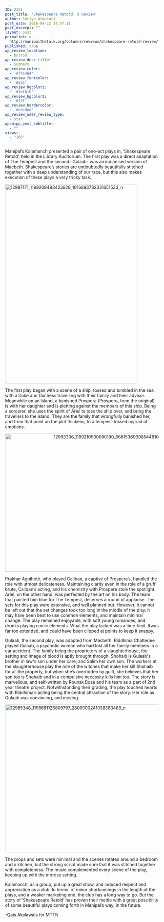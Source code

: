 ```yaml
---
ID: 2321
post_title: 'Shakespeare Retold: A Review'
author: Shriya Atmakuri
post_date: 2016-04-22 17:47:11
post_excerpt: ""
layout: post
permalink: >
  http://manipalthetalk.org/columns/reviews/shakespeare-retold-review/
published: true
wp_review_location:
  - bottom
wp_review_desc_title:
  - Summary
wp_review_color:
  - '#ff6464'
wp_review_fontcolor:
  - '#555'
wp_review_bgcolor1:
  - '#fbfbfb'
wp_review_bgcolor2:
  - '#fff'
wp_review_bordercolor:
  - '#ededed'
wp_review_user_review_type:
  - star
wpsnipp_post_subtitle:
  - ""
views:
  - "166"
---
```

Manipal’s Kalamanch presented a pair of one-act plays in, ‘Shakespeare Retold’, held in the Library Auditorium. The first play was a direct adaptation of The Tempest and the second- Gulaab- was an indianised version of Macbeth. Shakespeare’s stories are undoubtedly beautifully stitched together with a deep understanding of our race, but this also makes execution of these plays a very tricky task.

<a href="http://manipalthetalk.net/wp-content/uploads/2016/04/12987171_1199209483423628_1016893732331651533_n.jpg"><img class="aligncenter  wp-image-2323" src="http://manipalthetalk.net/wp-content/uploads/2016/04/12987171_1199209483423628_1016893732331651533_n.jpg" alt="12987171_1199209483423628_1016893732331651533_n" width="433" height="650" /></a>

The first play began with a scene of a ship, tossed and tumbled in the sea with a Duke and Duchess travelling with their family and their advisor. Meanwhile on an Island, a banished Prospera (Prospero, from the original) is with her daughter and is plotting against the members of this ship. Being a sorcerer, she uses the spirit of Ariel to toss the ship over, and bring the travellers to the island. They are the family that wrongfully banished her, and from that point on the plot thickens, to a tempest-tossed myriad of emotions.
<p style="text-align: center;"><a href="http://manipalthetalk.net/wp-content/uploads/2016/04/12993336_1199210530090190_6661536930854481026_n.jpg"><img class="aligncenter  wp-image-2324" src="http://manipalthetalk.net/wp-content/uploads/2016/04/12993336_1199210530090190_6661536930854481026_n.jpg" alt="12993336_1199210530090190_6661536930854481026_n" width="678" height="451" /></a></p>
Prakhar Agnihotri, who played Caliban, a captive of Prospera’s, handled the role with utmost delicateness. Maintaining clarity even in the role of a gruff brute, Caliban’s acting, and his chemistry with Prospera stole the spotlight. Ariel, on the other hand, was perfected by the art on his body. The team that painted him blue for The Tempest, deserves a round of applause. The sets for this play were extensive, and well planned out. However, it cannot be left out that the set changes took too long in the middle of the play. It may have been best to use common elements, and maintain minimal change. The play remained enjoyable, with soft young romances, and drunks playing comic elements. What the play lacked was a time-limit. Itwas far too extended, and could have been clipped at points to keep it snappy.

Gulaab, the second play, was adapted from Macbeth. Riddhima Chatterjee played Gulaab, a psychotic woman who had lost all her family members in a car accident. The family being the proprietors of a slaughterhouse, the setting and image of blood is aptly brought through. Shohaib is Gulaab's brother in law's son under her care, and Salim her own son. The workers at the slaughterhouse play the role of the witches that make her kill Shohaib for all the property, but when she’s overridden by guilt, she believes that her son too is Shohaib and in a compulsive necessity kills him too. The story is marvellous, and self-written by Rounak Bose and his team as a part of 2nd year theatre project. Notwithstanding their grading, the play touched hearts with Riddhima’s acting being the central attraction of the story. Her role as Gulaab was convincing, and moving.

<a href="http://manipalthetalk.net/wp-content/uploads/2016/04/12985348_1198681126809797_2800900241038383489_n.jpg"><img class="aligncenter  wp-image-2325" src="http://manipalthetalk.net/wp-content/uploads/2016/04/12985348_1198681126809797_2800900241038383489_n.jpg" alt="12985348_1198681126809797_2800900241038383489_n" width="744" height="482" /></a>

The props and sets were minimal and the scenes rotated around a bedroom and a kitchen, but the strong script made sure that it was stitched together with completeness. The music complemented every scene of the play, keeping up with the morose setting.

Kalamanch, as a group, put up a great show, and induced respect and appreciation as a club. In terms  of minor shortcomings in the length of the plays, and a weaker marketing end, the club has a long way to go. But the story of ‘Shakespeare Retold’ has proven their mettle with a great possibility of some beautiful plays coming forth in Manipal’s way, in the future.

-Qais Akolawala for MTTN